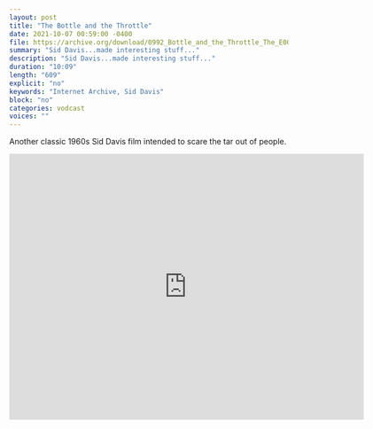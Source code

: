 ```yaml
---
layout: post
title: "The Bottle and the Throttle"
date: 2021-10-07 00:59:00 -0400
file: https://archive.org/download/0992_Bottle_and_the_Throttle_The_E00776_01_50_27_08/0992_Bottle_and_the_Throttle_The_E00776_01_50_27_08.m4v
summary: "Sid Davis...made interesting stuff..."
description: "Sid Davis...made interesting stuff..."
duration: "10:09"
length: "609"
explicit: "no" 
keywords: "Internet Archive, Sid Davis"
block: "no" 
categories: vodcast
voices: ""
---
```


Another classic 1960s Sid Davis film intended to scare the tar out of people.

<iframe src="https://archive.org/embed/0992_Bottle_and_the_Throttle_The_E00776_01_50_27_08" width="640" height="480" frameborder="0" webkitallowfullscreen="true" mozallowfullscreen="true" allowfullscreen></iframe>
